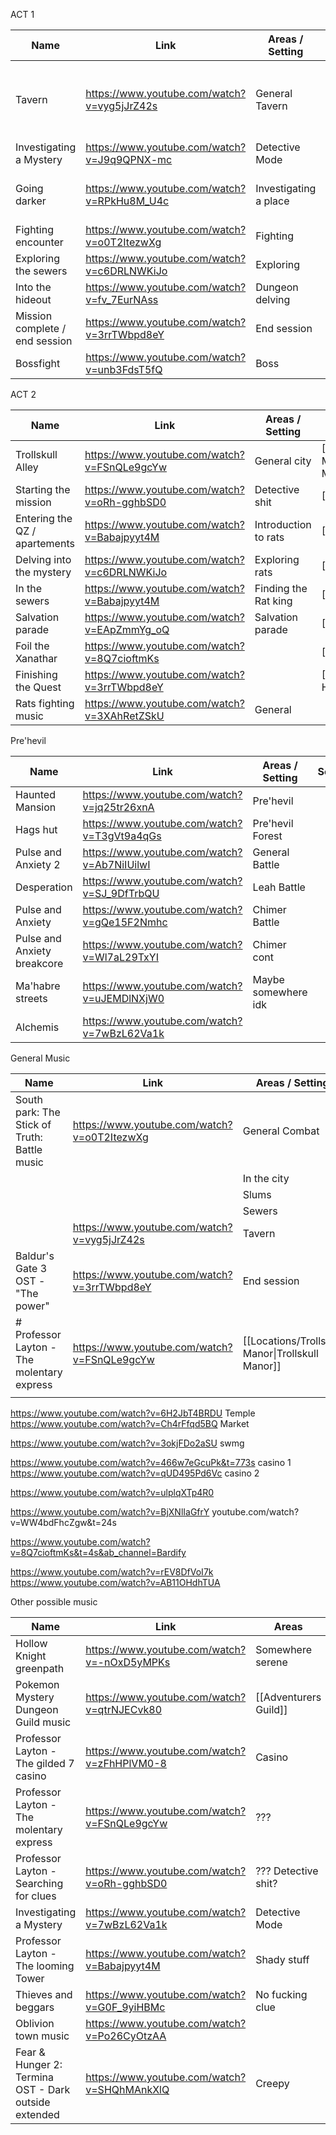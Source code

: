 
ACT 1

| Name                           | Link                                        | Areas / Setting       | Scenes                                              |
| ------------------------------ | ------------------------------------------- | --------------------- | --------------------------------------------------- |
| Tavern                         | https://www.youtube.com/watch?v=vyg5jJrZ42s | General Tavern        | [[The yawning portal]] , [[The yawning portal - 2]] |
| Investigating a Mystery        | https://www.youtube.com/watch?v=J9q9QPNX-mc | Detective Mode        | [[The dock ward]]                                   |
| Going darker                   | https://www.youtube.com/watch?v=RPkHu8M_U4c | Investigating a place | [[Candle Lane]], also after canle lane combat       |
| Fighting encounter             | https://www.youtube.com/watch?v=o0T2ItezwXg | Fighting              |                                                     |
| Exploring the sewers           | https://www.youtube.com/watch?v=c6DRLNWKiJo | Exploring             | [[The Sewers]]                                      |
| Into the hideout               | https://www.youtube.com/watch?v=fv_7EurNAss | Dungeon delving       | [[The Sewers]]                                      |
| Mission complete / end session | https://www.youtube.com/watch?v=3rrTWbpd8eY | End session           |                                                     |
| Bossfight                      | https://www.youtube.com/watch?v=unb3FdsT5fQ | Boss                  | [[The Sewers#Q7]]                                                    |



ACT 2

| Name                          | Link                                              | Areas / Setting      | Scenes                                           |
| ----------------------------- | ------------------------------------------------- | -------------------- | ------------------------------------------------ |
| Trollskull Alley              | https://www.youtube.com/watch?v=FSnQLe9gcYw       | General city         | [[Locations/Trollskull Manor\|Trollskull Manor]] |
| Starting the mission          | https://www.youtube.com/watch?v=oRh-gghbSD0       | Detective shit       | [[WDCW HQ]]                                      |
| Entering the QZ / apartements | https://www.youtube.com/watch?v=Babajpyyt4M       | Introduction to rats | [[Rats - Part 1]]                                |
| Delving into the mystery      | https://www.youtube.com/watch?v=c6DRLNWKiJo       | Exploring rats       | [[Rats - Part 2]]                                |
| In the sewers                 | https://www.youtube.com/watch?v=Babajpyyt4M       | Finding the Rat king | [[Rats - part 3]]                                |
| Salvation parade              | https://www.youtube.com/watch?v=EApZmmYg_oQ       | Salvation parade     | [[Rats - part 3]]                                |
| Foil the Xanathar             | https://www.youtube.com/watch?v=8Q7cioftmKs|                      | [[Rats - part 3]]                                |
| Finishing the Quest           | https://www.youtube.com/watch?v=3rrTWbpd8eY       |                      | [[Return to WDCW HQ]]                            |
| Rats fighting music           | https://www.youtube.com/watch?v=3XAhRetZSkU       | General              |                                                  |


Pre'hevil

| Name                        | Link                                        | Areas / Setting     | Scenes |
| --------------------------- | ------------------------------------------- | ------------------- | ------ |
| Haunted Mansion             | https://www.youtube.com/watch?v=jq25tr26xnA | Pre'hevil           |        |
| Hags hut                    | https://www.youtube.com/watch?v=T3gVt9a4qGs | Pre'hevil Forest    |        |
| Pulse and Anxiety 2         | https://www.youtube.com/watch?v=Ab7NiIUilwI | General Battle      |        |
| Desperation                 | https://www.youtube.com/watch?v=SJ_9DfTrbQU | Leah Battle         |        |
| Pulse and Anxiety           | https://www.youtube.com/watch?v=gQe15F2Nmhc | Chimer Battle       |        |
| Pulse and Anxiety breakcore | https://www.youtube.com/watch?v=Wl7aL29TxYI | Chimer cont         |        |
| Ma'habre streets            | https://www.youtube.com/watch?v=uJEMDlNXjW0 | Maybe somewhere idk |        |
| Alchemis                    | https://www.youtube.com/watch?v=7wBzL62Va1k |                     |        |



General Music

| Name                                         | Link                                        | Areas / Setting                                  |
| -------------------------------------------- | ------------------------------------------- | ------------------------------------------------ |
| South park: The Stick of Truth: Battle music | https://www.youtube.com/watch?v=o0T2ItezwXg | General Combat                                   |
|                                              |                                             | In the city                                      |
|                                              |                                             | Slums                                            |
|                                              |                                             | Sewers                                           |
|                                              | https://www.youtube.com/watch?v=vyg5jJrZ42s | Tavern                                           |
| Baldur's Gate 3 OST - "The power"            | https://www.youtube.com/watch?v=3rrTWbpd8eY | End session                                      |
| # Professor Layton - The molentary express   | https://www.youtube.com/watch?v=FSnQLe9gcYw | [[Locations/Trollskull Manor\|Trollskull Manor]] |
|                                              |                                             |                                                  |




https://www.youtube.com/watch?v=6H2JbT4BRDU Temple
https://www.youtube.com/watch?v=Ch4rFfqd5BQ Market

https://www.youtube.com/watch?v=3okjFDo2aSU swmg




https://www.youtube.com/watch?v=466w7eGcuPk&t=773s casino 1
https://www.youtube.com/watch?v=qUD495Pd6Vc casino 2



https://www.youtube.com/watch?v=ulplqXTp4R0



https://www.youtube.com/watch?v=BjXNlIaGfrY
youtube.com/watch?v=WW4bdFhcZgw&t=24s



https://www.youtube.com/watch?v=8Q7cioftmKs&t=4s&ab_channel=Bardify


https://www.youtube.com/watch?v=rEV8DfVoI7k
https://www.youtube.com/watch?v=AB11OHdhTUA




Other possible music

| Name                                                 | Link                                        | Areas                 |
| ---------------------------------------------------- | ------------------------------------------- | --------------------- |
| Hollow Knight greenpath                              | https://www.youtube.com/watch?v=-nOxD5yMPKs | Somewhere serene      |
| Pokemon Mystery Dungeon Guild music                  | https://www.youtube.com/watch?v=qtrNJECvk80 | [[Adventurers Guild]] |
| Professor Layton - The gilded 7 casino               | https://www.youtube.com/watch?v=zFhHPlVM0-8 | Casino                |
| Professor Layton - The molentary express             | https://www.youtube.com/watch?v=FSnQLe9gcYw | ???                   |
| Professor Layton - Searching for clues               | https://www.youtube.com/watch?v=oRh-gghbSD0 | ??? Detective shit?   |
| Investigating a Mystery                              | https://www.youtube.com/watch?v=7wBzL62Va1k | Detective Mode        |
| Professor Layton - The looming Tower                 | https://www.youtube.com/watch?v=Babajpyyt4M | Shady stuff           |
| Thieves and beggars                                  | https://www.youtube.com/watch?v=G0F_9yiHBMc | No fucking clue       |
| Oblivion town music                                  | https://www.youtube.com/watch?v=Po26CyOtzAA |                       |
| Fear & Hunger 2: Termina OST - Dark outside extended | https://www.youtube.com/watch?v=SHQhMAnkXlQ | Creepy                |
